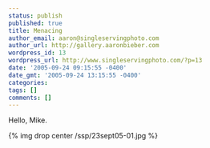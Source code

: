 ```yaml
---
status: publish
published: true
title: Menacing
author_email: aaron@singleservingphoto.com
author_url: http://gallery.aaronbieber.com
wordpress_id: 13
wordpress_url: http://www.singleservingphoto.com/?p=13
date: '2005-09-24 09:15:55 -0400'
date_gmt: '2005-09-24 13:15:55 -0400'
categories:
tags: []
comments: []
---
```

Hello, Mike.

{% img drop center /ssp/23sept05-01.jpg %}
